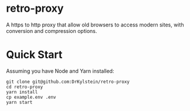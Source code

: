 # retro-proxy
A https to http proxy that allow old browsers to access modern sites, with conversion and compression options.

# Quick Start

Assuming you have Node and Yarn installed:

```
git clone git@github.com:DrKylstein/retro-proxy
cd retro-proxy
yarn install
cp example.env .env
yarn start
```